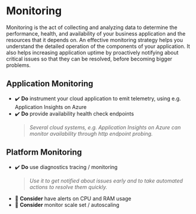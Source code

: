# Monitoring

Monitoring is the act of collecting and analyzing data to determine the performance, health, and availability of your business application and the resources that it depends on. An effective monitoring strategy helps you understand the detailed operation of the components of your application. It also helps increasing application uptime by proactively notifying about critical issues so that they can be resolved, before becoming bigger problems.

## Application Monitoring

- ✔️ **Do** instrument your cloud application to emit telemetry, using e.g. Application Insights on Azure
- ✔️ **Do** provide availability health check endpoints
    > *Several cloud systems, e.g. Application Insights on Azure can monitor availability through http endpoint probing.*

## Platform Monitoring

- ✔️ **Do** use diagnostics tracing / monitoring
    > *Use it to get notified about issues early and to take automated actions to resolve them quickly.*
- 💭 **Consider** have alerts on CPU and RAM usage
- 💭 **Consider** monitor scale set / autoscaling
